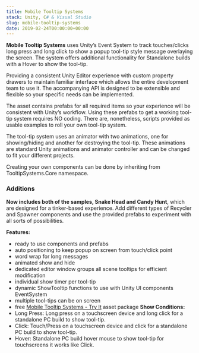 ```yaml
---
title: Mobile Tooltip Systems
stack: Unity, C# & Visual Studio
slug: mobile-tooltip-systems
date: 2019-02-24T00:00:00+00:00
---
```


**Mobile Tooltip Systems** uses Unity’s Event System to track touches/clicks long press and long click to show a popup tool-tip style message overlaying the screen. The system offers additional functionality for Standalone builds with a Hover to show the tool-tip.

Providing a consistent Unity Editor experience with custom property drawers to maintain familiar interface which allows the entire development team to use it. The accompanying API is designed to be extensible and flexible so your specific needs can be implemented.

The asset contains prefabs for all required items so your experience will be consistent with Unity’s workflow. Using these prefabs to get a working tool-tip system requires NO coding. There are, nonetheless, scripts provided as usable examples to roll your own tool-tip system.

The tool-tip system uses an animator with two animations, one for showing/hiding and another for destroying the tool-tip. These animations are standard Unity animations and animator controller and can be changed to fit your different projects.

Creating your own components can be done by inheriting from TooltipSystems.Core namespace.

### Additions

**Now includes both of the samples, Snake Head and Candy Hunt**, which are designed for a tinker-based experience. Add different types of Recycler and Spawner components and use the provided prefabs to experiment with all sorts of possibilities.

**Features:**
- ready to use components and prefabs
- auto positioning to keep popup on screen from touch/click point
- word wrap for long messages
- animated show and hide
- dedicated editor window groups all scene tooltips for efficient modification
- individual show timer per tool-tip
- dynamic ShowTooltip functions to use with Unity UI components EventSystem
- multiple tool-tips can be on screen
- free [Mobile Tooltip Systems - Try It](https://assetstore.unity.com/packages/slug/73882) asset package
**Show Conditions:**
- Long Press: Long press on a touchscreen device and long click for a standalone PC build to show tool-tip.
- Click: Touch/Press on a touchscreen device and click for a standalone PC build to show tool-tip.
- Hover: Standalone PC build hover mouse to show tool-tip for touchscreens it works like Click.